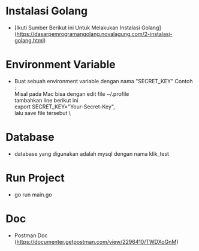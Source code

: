 # Instalasi Golang

- [Ikuti Sumber Berikut ini Untuk Melakukan Instalasi Golang] (https://dasarpemrogramangolang.novalagung.com/2-instalasi-golang.html)

# Environment Variable

- Buat sebuah environment variable dengan nama "SECRET_KEY"
    Contoh : \
        Misal pada Mac bisa dengan edit file ~/.profile \
        tambahkan line berikut ini \
        export SECRET_KEY="Your-Secret-Key", \
        lalu save file tersebut \

# Database 
- database yang digunakan adalah mysql dengan nama klik_test

# Run Project
- go run main.go

# Doc
- Postman Doc (https://documenter.getpostman.com/view/2296410/TWDXoGnM)
